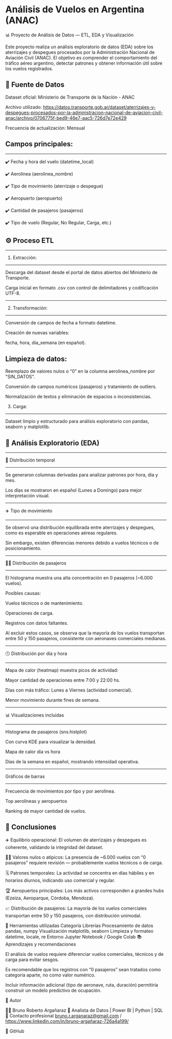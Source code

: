 # Análisis de Vuelos en Argentina (ANAC)
📊 Proyecto de Análisis de Datos — ETL, EDA y Visualización

Este proyecto realiza un análisis exploratorio de datos (EDA) sobre los aterrizajes y despegues procesados por la Administración Nacional de Aviación Civil (ANAC).
El objetivo es comprender el comportamiento del tráfico aéreo argentino, detectar patrones y obtener información útil sobre los vuelos registrados.

📁 Fuente de Datos
--------
Dataset oficial: Ministerio de Transporte de la Nación - ANAC

Archivo utilizado: https://datos.transporte.gob.ar/dataset/aterrizajes-y-despegues-procesados-por-la-administracion-nacional-de-aviacion-civil-anac/archivo/0706775f-bed9-46e7-aac5-726d7e72e429

Frecuencia de actualización: Mensual

Campos principales:
----
------------------------------------------------------------
:heavy_check_mark:  Fecha y hora del vuelo (datetime_local)

:heavy_check_mark:  Aerolínea (aerolinea_nombre)

:heavy_check_mark:  Tipo de movimiento (aterrizaje o despegue)

:heavy_check_mark:  Aeropuerto (aeropuerto)

:heavy_check_mark:  Cantidad de pasajeros (pasajeros)

:heavy_check_mark:  Tipo de vuelo (Regular, No Regular, Carga, etc.)

⚙️ Proceso ETL
--------
--------------------------------------------
1. Extracción:
--------------------------------------------
Descarga del dataset desde el portal de datos abiertos del Ministerio de Transporte.

Carga inicial en formato .csv con control de delimitadores y codificación UTF-8.

--------------------------------------------
2. Transformación:
---------------------------------------------
Conversión de campos de fecha a formato datetime.

Creación de nuevas variables:

fecha, hora, dia_semana (en español).

Limpieza de datos:
-----------------------------------------------
Reemplazo de valores nulos o “0” en la columna aerolinea_nombre por "SIN_DATOS".

Conversión de campos numéricos (pasajeros) y tratamiento de outliers.

Normalización de textos y eliminación de espacios o inconsistencias.

3. Carga:
-------------------------------------
Dataset limpio y estructurado para análisis exploratorio con pandas, seaborn y matplotlib.

🔎 Análisis Exploratorio (EDA)
-----

-----------------------------------------
📅 Distribución temporal

------------------------------------------------------
Se generaron columnas derivadas para analizar patrones por hora, día y mes.

Los días se mostraron en español (Lunes a Domingo) para mejor interpretación visual.


------------------------------------------------
✈️ Tipo de movimiento

---------------------------------------------
Se observó una distribución equilibrada entre aterrizajes y despegues, como es esperable en operaciones aéreas regulares.

Sin embargo, existen diferencias menores debido a vuelos técnicos o de posicionamiento.


----------------------------------
🧍‍♂️ Distribución de pasajeros

----------------------------------
El histograma muestra una alta concentración en 0 pasajeros (~6.000 vuelos).

Posibles causas:

Vuelos técnicos o de mantenimiento.

Operaciones de carga.

Registros con datos faltantes.

Al excluir estos casos, se observa que la mayoría de los vuelos transportan entre 50 y 150 pasajeros, consistente con aeronaves comerciales medianas.


-----------------------------------------
🕓 Distribución por día y hora

------------------------------------------
Mapa de calor (heatmap) muestra picos de actividad:

Mayor cantidad de operaciones entre 7:00 y 22:00 hs.

Días con más tráfico: Lunes a Viernes (actividad comercial).

Menor movimiento durante fines de semana.


---------------------------------------
📊 Visualizaciones incluidas

--------------------------------------------------
Histograma de pasajeros (sns.histplot)

Con curva KDE para visualizar la densidad.

Mapa de calor día vs hora

Días de la semana en español, mostrando intensidad operativa.

------------------------------------------------
Gráficos de barras

---------------------------------------------
Frecuencia de movimientos por tipo y por aerolínea.

Top aerolíneas y aeropuertos

Ranking de mayor cantidad de vuelos.

🧾 Conclusiones
--------------------
✈️ Equilibrio operacional: El volumen de aterrizajes y despegues es coherente, validando la integridad del dataset.

🧍‍♀️ Valores nulos o atípicos: La presencia de ~6.000 vuelos con “0 pasajeros” requiere revisión — probablemente vuelos técnicos o de carga.

🗓️ Patrones temporales: La actividad se concentra en días hábiles y en horarios diurnos, indicando uso comercial y regular.

🏆 Aeropuertos principales: Los más activos corresponden a grandes hubs (Ezeiza, Aeroparque, Córdoba, Mendoza).

📈 Distribución de pasajeros: La mayoría de los vuelos comerciales transportan entre 50 y 150 pasajeros, con distribución unimodal.

🧰 Herramientas utilizadas
Categoría	Librerías
Procesamiento de datos	pandas, numpy
Visualización	matplotlib, seaborn
Limpieza y formateo	datetime, locale, re
Entorno	Jupyter Notebook / Google Colab
📚 Aprendizajes y recomendaciones

El análisis de vuelos requiere diferenciar vuelos comerciales, técnicos y de carga para evitar sesgos.

Es recomendable que los registros con “0 pasajeros” sean tratados como categoría aparte, no como valor numérico.

Incluir información adicional (tipo de aeronave, ruta, duración) permitiría construir un modelo predictivo de ocupación.

📎 Autor

👨‍💻 Bruno Roberto Argañaraz
📍 Analista de Datos | Power BI | Python | SQL
📧 Contacto profesional bruno.r.arganaraz@gmail.com / https://www.linkedin.com/in/bruno-argañaraz-726a4a199/

🔗 GitHub
